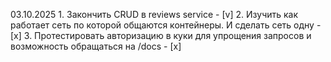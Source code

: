 03.10.2025
    1. Закончить CRUD в reviews service - [v]
    2. Изучить как работает сеть по которой общаются контейнеры. И сделать сеть одну - [x]
    3. Протестировать авторизацию в куки для упрощения запросов и возможность обращаться на /docs - [x]
    